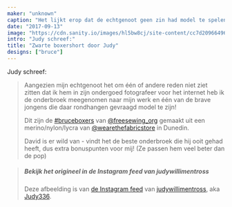 ```yaml
---
maker: "unknown"
caption: "Het lijkt erop dat de echtgenoot geen zin had model te spelen"
date: "2017-09-13"
image: "https://cdn.sanity.io/images/hl5bw8cj/site-content/cc7d2096649640ce7638cb6ba4c81815bd8fef29-720x890.jpg"
intro: "Judy schreef:"
title: "Zwarte boxershort door Judy"
designs: ["bruce"]
---
```



Judy schreef:

> Aangezien mijn echtgenoot het om één of andere reden niet ziet zitten dat ik hem in zijn ondergoed fotografeer voor het internet heb ik de onderbroek meegenomen naar mijn werk en één van de brave jongens die daar rondhangen gevraagd model te zijn! 
> 
> Dit zijn de [#bruceboxers](https://www.instagram.com/explore/tags/bruceboxers/) van [@freesewing_org](https://www.instagram.com/freesewing_org/) gemaakt uit een merino/nylon/lycra van [@wearethefabricstore](https://www.instagram.com/wearethefabricstore/) in Dunedin. 
> 
> David is er wild van - vindt het de beste onderbroek die hij ooit gehad heeft, dus extra bonuspunten voor mij! (Ze passen hem veel beter dan de pop)

> ##### Bekijk het origineel in de Instagram feed van judywillimentross
> 
> Deze afbeelding is van [de Instagram feed](https://www.instagram.com/p/BZAT_btB_dq/) van [judywillimentross](https://www.instagram.com/judywillimentross/), aka [Judy336](/users/qdzpx).

